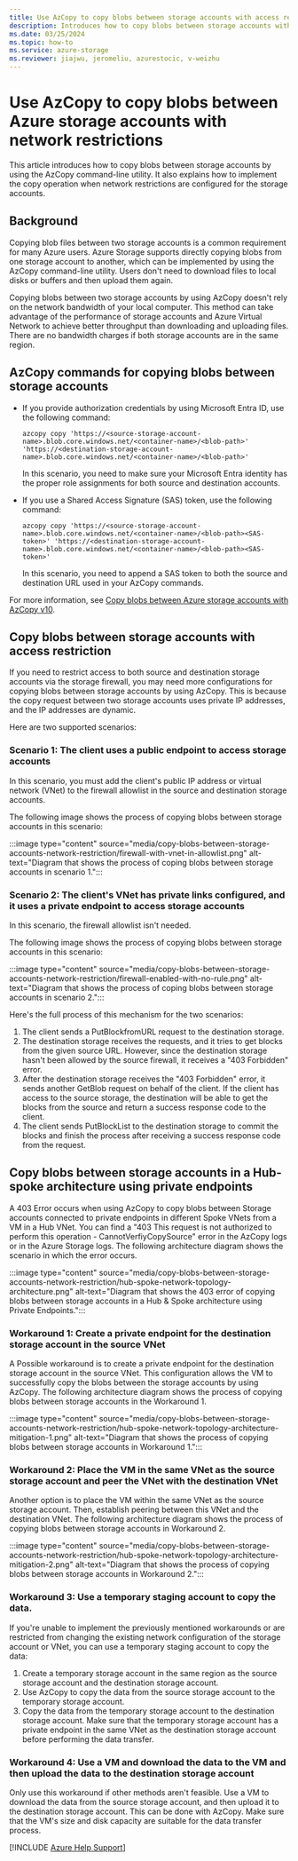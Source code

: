 ```yaml
---
title: Use AzCopy to copy blobs between storage accounts with access restriction
description: Introduces how to copy blobs between storage accounts with AzCopy and how to implement the copy operation when network restrictions are set for the storage accounts.
ms.date: 03/25/2024
ms.topic: how-to
ms.service: azure-storage
ms.reviewer: jiajwu, jeromeliu, azurestocic, v-weizhu
---
```

# Use AzCopy to copy blobs between Azure storage accounts with network restrictions

This article introduces how to copy blobs between storage accounts by using the AzCopy command-line utility. It also explains how to implement the copy operation when network restrictions are configured for the storage accounts.

## Background

Copying blob files between two storage accounts is a common requirement for many Azure users. Azure Storage supports directly copying blobs from one storage account to another, which can be implemented by using the AzCopy command-line utility. Users don't need to download files to local disks or buffers and then upload them again.

Copying blobs between two storage accounts by using AzCopy doesn't rely on the network bandwidth of your local computer. This method can take advantage of the performance of storage accounts and Azure Virtual Network to achieve better throughput than downloading and uploading files. There are no bandwidth charges if both storage accounts are in the same region.

## AzCopy commands for copying blobs between storage accounts

- If you provide authorization credentials by using Microsoft Entra ID, use the following command:

    ```azcopy
    azcopy copy 'https://<source-storage-account-name>.blob.core.windows.net/<container-name>/<blob-path>' 'https://<destination-storage-account-name>.blob.core.windows.net/<container-name>/<blob-path>'
    ```

    In this scenario, you need to make sure your Microsoft Entra identity has the proper role assignments for both source and destination accounts.

- If you use a Shared Access Signature (SAS) token, use the following command:

    ```azcopy
    azcopy copy 'https://<source-storage-account-name>.blob.core.windows.net/<container-name>/<blob-path><SAS-token>' 'https://<destination-storage-account-name>.blob.core.windows.net/<container-name>/<blob-path><SAS-token>'
    ```

    In this scenario, you need to append a SAS token to both the source and destination URL used in your AzCopy commands.

For more information, see [Copy blobs between Azure storage accounts with AzCopy v10](/azure/storage/common/storage-use-azcopy-blobs-copy).

## Copy blobs between storage accounts with access restriction

If you need to restrict access to both source and destination storage accounts via the storage firewall, you may need more configurations for copying blobs between storage accounts by using AzCopy. This is because the copy request between two storage accounts uses private IP addresses, and the IP addresses are dynamic.

Here are two supported scenarios:

### Scenario 1: The client uses a public endpoint to access storage accounts

In this scenario, you must add the client's public IP address or virtual network (VNet) to the firewall allowlist in the source and destination storage accounts.

The following image shows the process of copying blobs between storage accounts in this scenario:

:::image type="content" source="media/copy-blobs-between-storage-accounts-network-restriction/firewall-with-vnet-in-allowlist.png" alt-text="Diagram that shows the process of coping blobs between storage accounts in scenario 1.":::

### Scenario 2: The client's VNet has private links configured, and it uses a private endpoint to access storage accounts

In this scenario, the firewall allowlist isn't needed.

The following image shows the process of copying blobs between storage accounts in this scenario:

:::image type="content" source="media/copy-blobs-between-storage-accounts-network-restriction/firewall-enabled-with-no-rule.png" alt-text="Diagram that shows the process of coping blobs between storage accounts in scenario 2.":::

Here's the full process of this mechanism for the two scenarios:

1. The client sends a PutBlockfromURL request to the destination storage.
2. The destination storage receives the requests, and it tries to get blocks from the given source URL. However, since the destination storage hasn't been allowed by the source firewall, it receives a "403 Forbidden" error.
3. After the destination storage receives the "403 Forbidden" error, it sends another GetBlob request on behalf of the client. If the client has access to the source storage, the destination will be able to get the blocks from the source and return a success response code to the client.
4. The client sends PutBlockList to the destination storage to commit the blocks and finish the process after receiving a success response code from the request.

## Copy blobs between storage accounts in a Hub-spoke architecture using private endpoints
A 403 Error occurs when using AzCopy to copy blobs between Storage accounts connected to private endpoints in different Spoke VNets from a VM in a Hub VNet. You can find a "403 This request is not authorized to perform this operation - CannotVerfiyCopySource" error in the AzCopy logs or in the Azure Storage logs. The following architecture diagram shows the scenario in which the error occurs.

:::image type="content" source="media/copy-blobs-between-storage-accounts-network-restriction/hub-spoke-network-topology-architecture.png" alt-text="Diagram that shows the 403 error of copying blobs between storage accounts in a Hub & Spoke architecture using Private Endpoints.":::

### Workaround 1: Create a private endpoint for the destination storage account in the source VNet
A Possible workaround is to create a private endpoint for the destination storage account in the source VNet. This configuration allows the VM to successfully copy the blobs between the storage accounts by using AzCopy. The following architecture diagram shows the process of copying blobs between storage accounts in the Workaround 1.

:::image type="content" source="media/copy-blobs-between-storage-accounts-network-restriction/hub-spoke-network-topology-architecture-mitigation-1.png" alt-text="Diagram that shows the process of copying blobs between storage accounts in Workaround 1.":::

### Workaround 2: Place the VM in the same VNet as the source storage account and peer the VNet with the destination VNet
Another option is to place the VM within the same VNet as the source storage account. Then, establish peering between this VNet and the destination VNet. The following architecture diagram shows the process of copying blobs between storage accounts in Workaround 2.

:::image type="content" source="media/copy-blobs-between-storage-accounts-network-restriction/hub-spoke-network-topology-architecture-mitigation-2.png" alt-text="Diagram that shows the process of copying blobs between storage accounts in Workaround 2.":::

### Workaround 3: Use a temporary staging account to copy the data.
If you're unable to implement the previously mentioned workarounds or are restricted from changing the existing network configuration of the storage account or VNet, you can use a temporary staging account to copy the data:

1. Create a temporary storage account in the same region as the source storage account and the destination storage account.
2. Use AzCopy to copy the data from the source storage account to the temporary storage account.
3. Copy the data from the temporary storage account to the destination storage account. Make sure that the temporary storage account has a private endpoint in the same VNet as the destination storage account before performing the data transfer.

### Workaround 4: Use a VM and download the data to the VM and then upload the data to the destination storage account
Only use this workaround if other methods aren't feasible. Use a VM to download the data from the source storage account, and then upload it to the destination storage account. This can be done with AzCopy. Make sure that the VM's size and disk capacity are suitable for the data transfer process.

[!INCLUDE [Azure Help Support](../../../includes/azure-help-support.md)]
